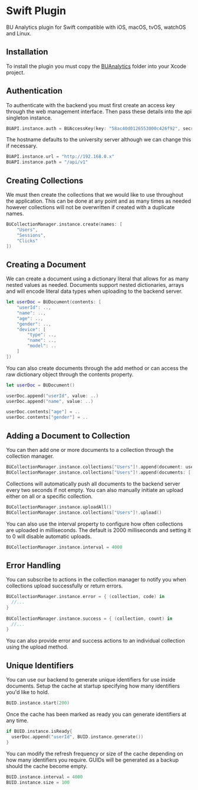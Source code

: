 # Swift Plugin

BU Analytics plugin for Swift compatible with iOS, macOS, tvOS, watchOS and Linux.

## Installation

To install the plugin you must copy the [BUAnalytics](BUAnalytics) folder into your Xcode project.

## Authentication

To authenticate with the backend you must first create an access key through the web management interface. 
Then pass these details into the api singleton instance.

```swift
BUAPI.instance.auth = BUAccessKey(key: "58ac40d0126553000c426f92", secret: "9a48ab9ac420c0b7f0ed477bb7f56b267477bb808b5ec4d2dddb7e39a57e6f4a")
```

The hostname defaults to the university server although we can change this if necessary.

```swift
BUAPI.instance.url = "http://192.168.0.x"
BUAPI.instance.path = "/api/v1"
```

## Creating Collections

We must then create the collections that we would like to use throughout the application. 
This can be done at any point and as many times as needed however collections will not be overwritten if created with a duplicate names.

```swift
BUCollectionManager.instance.create(names: [
    "Users",
    "Sessions",
    "Clicks"
])
```

## Creating a Document

We can create a document using a dictionary literal that allows for as many nested values as needed. 
Documents support nested dictionaries, arrays and will encode literal data types when uploading to the backend server.

```swift
let userDoc = BUDocument(contents: [
    "userId": ..,
    "name": ..,
    "age": ..,
    "gender": ..,
    "device": [
        "type": ..,
        "name": ..,
        "model": ..
    ]
])
```

You can also create documents through the add method or can access the raw dictionary object through the contents property.

```swift
let userDoc = BUDocument()

userDoc.append("userId", value: ..)
userDoc.append("name", value: ..)

userDoc.contents["age"] = ..
userDoc.contents["gender"] = ..
```

## Adding a Document to Collection

You can then add one or more documents to a collection through the collection manager.

```swift
BUCollectionManager.instance.collections["Users"]!.append(document: userDoc)
BUCollectionManager.instance.collections["Users"]!.append(documents: [ userDoc1, userDoc2, userDoc3 ])
```

Collections will automatically push all documents to the backend server every two seconds if not empty. 
You can also manually initiate an upload either on all or a specific collection.

```swift
BUCollectionManager.instance.uploadAll()
BUCollectionManager.instance.collections["Users"]!.upload()
```

You can also use the interval property to configure how often collections are uploaded in milliseconds. 
The default is 2000 milliseconds and setting it to 0 will disable automatic uploads.

```swift
BUCollectionManager.instance.interval = 4000
```

## Error Handling

You can subscribe to actions in the collection manager to notify you when collections upload successfully or return errors.

```swift
BUCollectionManager.instance.error = { (collection, code) in
  //...
}
 
BUCollectionManager.instance.success = { (collection, count) in
  //...
}
```

You can also provide error and success actions to an individual collection using the upload method.

## Unique Identifiers

You can use our backend to generate unique identifiers for use inside documents. 
Setup the cache at startup specifying how many identifiers you'd like to hold.

```swift
BUID.instance.start(200)
```

Once the cache has been marked as ready you can generate identifiers at any time.

```swift
if BUID.instance.isReady{
  userDoc.append("userId", BUID.instance.generate())
}
```

You can modify the refresh frequency or size of the cache depending on how many identifiers you require. 
GUIDs will be generated as a backup should the cache become empty.

```swift
BUID.instance.interval = 4000
BUID.instance.size = 100
```
